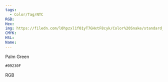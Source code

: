 ```yaml
---
tags:
  - Color/Tag/NTC
RGB:
Hex:
img: https://filedn.com/l0hpzxl1f01yT7GHxtF8cyk/Color%20Snake/standard_csv_to_svg/09230F.svg
CMYK:
HSL:
Name:
---
```

Palm Green
```palette
#09230F
```
RGB
